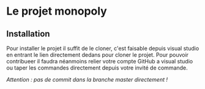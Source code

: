 # Le projet monopoly

## Installation
Pour installer le projet il suffit de le cloner, c'est faisable depuis visual studio en entrant le lien directement dedans pour cloner le projet.
Pour pouvoir contribueer il faudra néanmoins relier votre compte GitHub a visual studio ou taper les commandes directement depuis votre invité de commande.

*Attention : pas de commit dans la branche master directement !*
